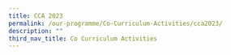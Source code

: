 ```yaml
---
title: CCA 2023
permalink: /our-programme/Co-Curriculum-Activities/cca2023/
description: ""
third_nav_title: Co Curriculum Activities
---
```

